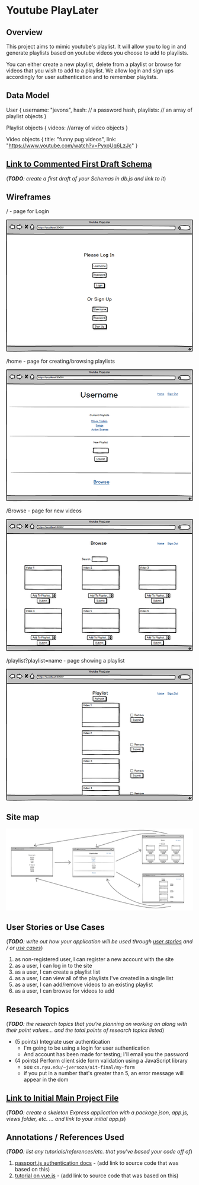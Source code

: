 
# Youtube PlayLater 

## Overview

This project aims to mimic youtube's playlist. It will allow you to log in and generate playlists based on youtube videos you choose to add to playlists. 

You can either create a new playlist, delete from a playlist or browse for videos that you wish to add to a playlist. We allow login and sign ups accordingly for user authentication and to remember playlists. 


## Data Model

User {
  username: "jevons",
  hash: // a password hash,
  playlists: // an array of playlist objects
}


Playlist objects {
  videos: //array of video objects
}
  
Video objects {
  title: "funny pug videos",
  link: "https://www.youtube.com/watch?v=PyxoUq6LzJc"
}


## [Link to Commented First Draft Schema](db.js) 

(___TODO__: create a first draft of your Schemas in db.js and link to it_)

## Wireframes

/ - page for Login

![list create](documentation/Login.png)

/home - page for creating/browsing playlists

![list](documentation/Home.png)

/Browse - page for new videos

![list](documentation/Browse.png)

/playlist?playlist=name - page showing a playlist

![list](documentation/PlaylistView.png)


## Site map

![list](documentation/sitemap.png)

## User Stories or Use Cases

(___TODO__: write out how your application will be used through [user stories](http://en.wikipedia.org/wiki/User_story#Format) and / or [use cases](https://www.mongodb.com/download-center?jmp=docs&_ga=1.47552679.1838903181.1489282706#previous)_)

1. as non-registered user, I can register a new account with the site
2. as a user, I can log in to the site
3. as a user, I can create a playlist list
4. as a user, I can view all of the playlists I've created in a single list
5. as a user, I can add/remove videos to an existing playlist
6. as a user, I can browse for videos to add

## Research Topics

(___TODO__: the research topics that you're planning on working on along with their point values... and the total points of research topics listed_)

* (5 points) Integrate user authentication
    * I'm going to be using a login for user authentication
    * And account has been made for testing; I'll email you the password
* (4 points) Perform client side form validation using a JavaScript library
    * see <code>cs.nyu.edu/~jversoza/ait-final/my-form</code>
    * if you put in a number that's greater than 5, an error message will appear in the dom


## [Link to Initial Main Project File](app.js) 

(___TODO__: create a skeleton Express application with a package.json, app.js, views folder, etc. ... and link to your initial app.js_)

## Annotations / References Used

(___TODO__: list any tutorials/references/etc. that you've based your code off of_)

1. [passport.js authentication docs](http://passportjs.org/docs) - (add link to source code that was based on this)
2. [tutorial on vue.js](https://vuejs.org/v2/guide/) - (add link to source code that was based on this)
